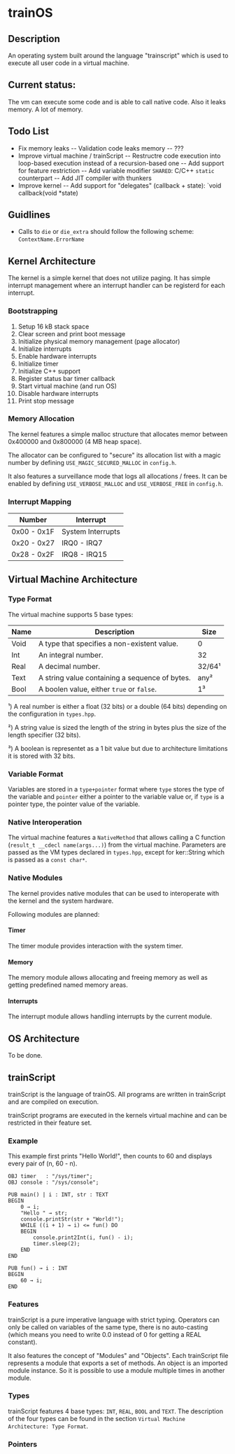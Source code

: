 # trainOS

## Description
An operating system built around the language "trainscript"
which is used to execute all user code in a virtual machine.

## Current status:
The vm can execute some code and is able to call native code.
Also it leaks memory. A lot of memory.

## Todo List
- Fix memory leaks
-- Validation code leaks memory
-- ???
- Improve virtual machine / trainScript
-- Restructre code execution into loop-based execution instead of a recursion-based one
-- Add support for feature restriction
-- Add variable modifier `SHARED`: C/C++ `static` counterpart
-- Add JIT compiler with thunkers
- Improve kernel
-- Add support for "delegates" (callback + state): `void callback(void *state)

## Guidlines
- Calls to `die` or `die_extra` should follow the following scheme: `ContextName.ErrorName`

## Kernel Architecture
The kernel is a simple kernel that does not utilize paging. It has simple interrupt management where an
interrupt handler can be registerd for each interrupt.

### Bootstrapping
1. Setup 16 kB stack space
2. Clear screen and print boot message
3. Initialize physical memory management (page allocator)
4. Initialize interrupts
5. Enable hardware interrupts
6. Initialize timer
7. Initialize C++ support
8. Register status bar timer callback
9. Start virtual machine (and run OS)
10. Disable hardware interrupts
11. Print stop message

### Memory Allocation
The kernel features a simple malloc structure that allocates memor between 0x400000 and 0x800000 (4 MB heap space).

The allocator can be configured to "secure" its allocation list with a magic number by defining `USE_MAGIC_SECURED_MALLOC` in `config.h`.

It also features a surveillance mode that logs all allocations / frees. It can be enabled by defining `USE_VERBOSE_MALLOC` and `USE_VERBOSE_FREE` in `config.h`.

### Interrupt Mapping
|Number     | Interrupt         |
|-----------|-------------------|
|0x00 - 0x1F|System Interrupts  |
|0x20 - 0x27| IRQ0 - IRQ7       |
|0x28 - 0x2F| IRQ8 - IRQ15      |

## Virtual Machine Architecture

### Type Format
The virtual machine supports 5 base types:

| Name    | Description                                    | Size   |
|---------|------------------------------------------------|--------|
| Void    | A type that specifies a non-existent value.    | 0      |
| Int     | An integral number.                            | 32     |
| Real    | A decimal number.                              | 32/64¹ |
| Text    | A string value containing a sequence of bytes. | any²   |
| Bool    | A boolen value, either `true` or `false`.      | 1³     |

¹) A real number is either a float (32 bits) or a double (64 bits) depending on the configuration in `types.hpp`.

²) A string value is sized the length of the string in bytes plus the size of the length specifier (32 bits).

³) A boolean is representet as a 1 bit value but due to architecture limitations it is stored with 32 bits.

### Variable Format
Variables are stored in a `type+pointer` format where `type` stores the type of the variable and `pointer` either a pointer to the variable value or, if `type` is a pointer type, the pointer value of the variable.

### Native Interoperation
The virtual machine features a `NativeMethod` that allows calling a C function (`result_t __cdecl name(args...)`) from the
virtual machine. Parameters are passed as the VM types declared in `types.hpp`, except for ker::String which is passed as a `const char*`.

### Native Modules
The kernel provides native modules that can be used to interoperate with the kernel and the system hardware.

Following modules are planned:

#### Timer
The timer module provides interaction with the system timer.

#### Memory
The memory module allows allocating and freeing memory as well as getting predefined named memory areas.

#### Interrupts
The interrupt module allows handling interrupts by the current module.


## OS Architecture
To be done.

## trainScript

trainScript is the language of trainOS. All programs are written in trainScript and are compiled on execution.

trainScript programs are executed in the kernels virtual machine and can be restricted in their feature set.

### Example
This example first prints "Hello World!", then counts to 60 and displays every pair of (n, 60 - n).

	OBJ timer   : "/sys/timer";
	OBJ console : "/sys/console";
	
	PUB main() | i : INT, str : TEXT
	BEGIN
		0 → i;
		"Hello " → str;
		console.printStr(str + "World!");
		WHILE ((i + 1) → i) <= fun() DO
		BEGIN
			console.print2Int(i, fun() - i);
			timer.sleep(2);
		END
	END
	
	PUB fun() → i : INT
	BEGIN
		60 → i;
	END

### Features
trainScript is a pure imperative language with strict typing. Operators can only be called on variables of the same type, there is no auto-casting (which means you need to write 0.0 instead of 0 for getting a REAL constant).

It also features the concept of "Modules" and "Objects". Each trainScript file represents a module that exports a set of methods. An object is an imported module instance. So it is possible to use a module multiple times in another module.

### Types
trainScript features 4 base types: `INT`, `REAL`, `BOOL` and `TEXT`. The description of the four types can be found in the section `Virtual Machine Architecture: Type Format`.

### Pointers
